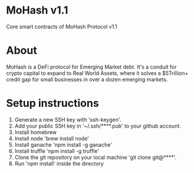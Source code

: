 # MoHash v1.1
Core smart contracts of MoHash Protocol v1.1
# About
MoHash is a DeFi protocol for Emerging Market debt. It's a conduit for crypto capital to expand to Real World Assets, where it solves a $5Trillion+ credit gap for small businesses in over a dozen emerging markets. 

# Setup instructions
1. Generate a new SSH key with 'ssh-keygen'.
2. Add your public SSH key in '~/.ssh/\*\*\*\*.pub' to your github account.
3. Install homebrew
4. Install node 'brew install node'
5. Install ganache 'npm install -g ganache'
6. Install truffle 'npm install -g truffle'
7. Clone the git repository on your local machine 'git clone git@\*\*\*\*'.
8. Run 'npm install' inside the directory

